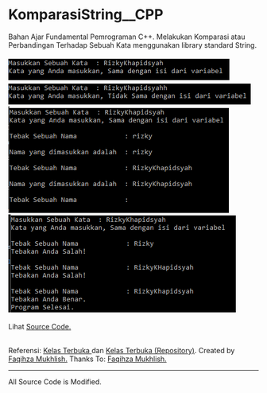 # KomparasiString__CPP
Bahan Ajar Fundamental Pemrograman C++. Melakukan Komparasi atau Perbandingan Terhadap Sebuah Kata menggunakan library standard String.<br><br>
<img src="https://github.com/RizkyKhapidsyah/KomparasiString__CPP/blob/master/Results/001.PNG">
<img src="https://github.com/RizkyKhapidsyah/KomparasiString__CPP/blob/master/Results/002.PNG">
<img src="https://github.com/RizkyKhapidsyah/KomparasiString__CPP/blob/master/Results/003.PNG">
<img src="https://github.com/RizkyKhapidsyah/KomparasiString__CPP/blob/master/Results/004.PNG"><br><br>
Lihat <a href="https://github.com/RizkyKhapidsyah/KomparasiString__CPP/blob/master/Source.cpp">Source Code.</a><br><br>

Referensi: <a href="https://www.youtube.com/user/faqihzamukhlish"> Kelas Terbuka </a> dan <a href="https://github.com/kelasterbuka"> Kelas Terbuka (Repository)</a>. Created by <a href="https://github.com/faqihza">Faqihza Mukhlish.</a> Thanks To: <a href="https://www.youtube.com/channel/UCRGHjysoCemh4y7tCJQs30w/about">Faqihza Mukhlish.</a><br>

-----
All Source Code is Modified.
